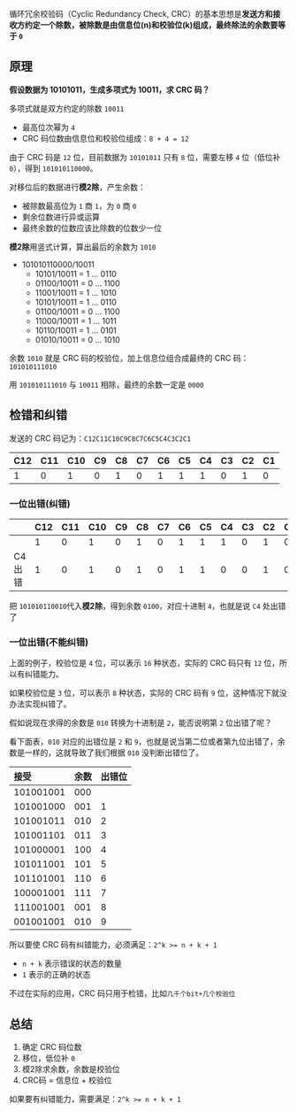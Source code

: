 循环冗余校验码（Cyclic Redundancy Check, CRC）的基本思想是**发送方和接收方约定一个除数，被除数是由信息位(n)和校验位(k)组成，最终除法的余数要等于 `0`**

## 原理

**假设数据为 10101011，生成多项式为 10011，求 CRC 码？**

多项式就是双方约定的除数 `10011`
  - 最高位次幂为 `4`
  - CRC 码位数由信息位和校验位组成：`8 + 4 = 12`

由于 CRC 码是 `12` 位，目前数据为 `10101011` 只有 `8` 位，需要左移 `4` 位（低位补 `0`），得到 `101010110000`。

对移位后的数据进行**模2除**，产生余数：
  - 被除数最高位为 `1` 商 `1`，为 `0` 商 `0`
  - 剩余位数进行异或运算
  - 最终余数的位数应该比除数的位数少一位

**模2除**用竖式计算，算出最后的余数为 `1010`
  - 101010110000/10011
    - 10101/10011 = 1 ... 0110
    - 01100/10011 = 0 ... 1100
    - 11001/10011 = 1 ... 1010
    - 10101/10011 = 1 ... 0110
    - 01100/10011 = 0 ... 1100
    - 11000/10011 = 1 ... 1011
    - 10110/10011 = 1 ... 0101
    - 01010/10011 = 0 ... 1010

余数 `1010` 就是 CRC 码的校验位，加上信息位组合成最终的 CRC 码： `101010111010`

用 `101010111010` 与 `10011` 相除，最终的余数一定是 `0000`

## 检错和纠错
发送的 CRC 码记为：`C12C11C10C9C8C7C6C5C4C3C2C1`

|C12|C11|C10|C9|C8|C7|C6|C5|C4|C3|C2|C1|
|:--|:--|:--|:--|:--|:--|:--|:--|:--|:--|:--|:--|
|1|0|1|0|1|0|1|1|1|0|1|0|

### 一位出错(纠错)
||C12|C11|C10|C9|C8|C7|C6|C5|C4|C3|C2|C1|
|:--|:--|:--|:--|:--|:--|:--|:--|:--|:--|:--|:--|:--|
||1|0|1|0|1|0|1|1|1|0|1|0|
|C4出错|1|0|1|0|1|0|1|1|0|0|1|0|

把 `101010110010`代入**模2除**，得到余数 `0100`，对应十进制 `4`，也就是说 `C4` 处出错了

### 一位出错(不能纠错)

上面的例子，校验位是 `4` 位，可以表示 `16` 种状态，实际的 CRC 码只有 `12` 位，所以有纠错能力。

如果校验位是 `3` 位，可以表示 `8` 种状态，实际的 CRC 码有 `9` 位，这种情况下就没办法实现纠错了。

假如说现在求得的余数是 `010` 转换为十进制是 `2`，能否说明第 `2` 位出错了呢？

看下面表，`010` 对应的出错位是 `2` 和 `9`，也就是说当第二位或者第九位出错了，余数是一样的，这就导致了我们根据 `010` 没判断出错位了。

|接受|余数|出错位|
|:--|:--|:--|
|101001001|000||
|101001000|001|1|
|101001011|010|2|
|101001101|011|3|
|101000001|100|4|
|101011001|101|5|
|101101001|110|6|
|100001001|111|7|
|111001001|001|8|
|001001001|010|9|

所以要使 CRC 码有纠错能力，必须满足：`2^k >= n + k + 1`
  - `n + k` 表示错误的状态的数量
  - `1` 表示的正确的状态

不过在实际的应用，CRC 码只用于检错，比如`几千个bit+几个校验位`

## 总结
1. 确定 CRC 码位数
2. 移位，低位补 `0`
3. 模2除求余数，余数是校验位
4. CRC码 = 信息位 + 校验位

如果要有纠错能力，需要满足：`2^k >= n + k + 1`
